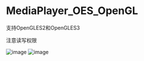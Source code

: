 # MediaPlayer_OES_OpenGL
支持OpenGLES2和OpenGLES3

注意读写权限

![image](https://user-images.githubusercontent.com/4968861/229340679-49415563-7334-4e57-84fa-f2a6cdeddad0.png)
![image](https://user-images.githubusercontent.com/4968861/229340729-6eb81a68-07db-4709-9d79-e8cc9aa08c86.png)
